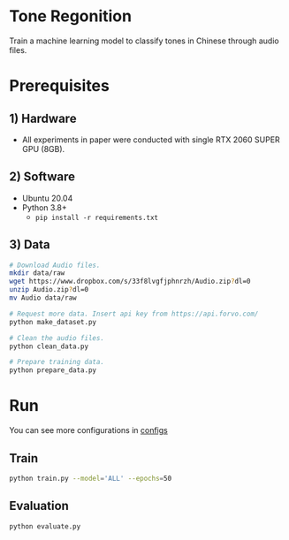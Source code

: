 # Tone Regonition

Train a machine learning model to classify tones in Chinese through audio files.

# Prerequisites

## 1) Hardware
* All experiments in paper were conducted with single RTX 2060 SUPER GPU (8GB).

## 2) Software
* Ubuntu 20.04
* Python 3.8+
  - `pip install -r requirements.txt` 


## 3) Data

```sh
# Download Audio files.
mkdir data/raw
wget https://www.dropbox.com/s/33f8lvgfjphnrzh/Audio.zip?dl=0
unzip Audio.zip?dl=0
mv Audio data/raw

# Request more data. Insert api key from https://api.forvo.com/
python make_dataset.py 

# Clean the audio files.
python clean_data.py

# Prepare training data.
python prepare_data.py 
```

# Run
You can see more configurations in [configs](src/configs)

## Train
```sh
python train.py --model='ALL' --epochs=50
```

## Evaluation
```sh
python evaluate.py 
